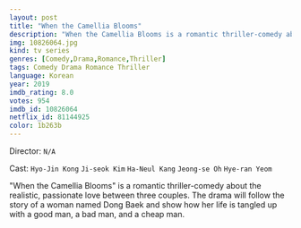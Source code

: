 ```yaml
---
layout: post
title: "When the Camellia Blooms"
description: "When the Camellia Blooms is a romantic thriller-comedy about the realistic, passionate love between three couples. The drama will follow the story of a woman named Dong Baek and show how her life is tangled up with a good man, a bad man, and a cheap man..."
img: 10826064.jpg
kind: tv series
genres: [Comedy,Drama,Romance,Thriller]
tags: Comedy Drama Romance Thriller 
language: Korean
year: 2019
imdb_rating: 8.0
votes: 954
imdb_id: 10826064
netflix_id: 81144925
color: 1b263b
---
```

Director: `N/A`  

Cast: `Hyo-Jin Kong` `Ji-seok Kim` `Ha-Neul Kang` `Jeong-se Oh` `Hye-ran Yeom` 

"When the Camellia Blooms" is a romantic thriller-comedy about the realistic, passionate love between three couples. The drama will follow the story of a woman named Dong Baek and show how her life is tangled up with a good man, a bad man, and a cheap man.